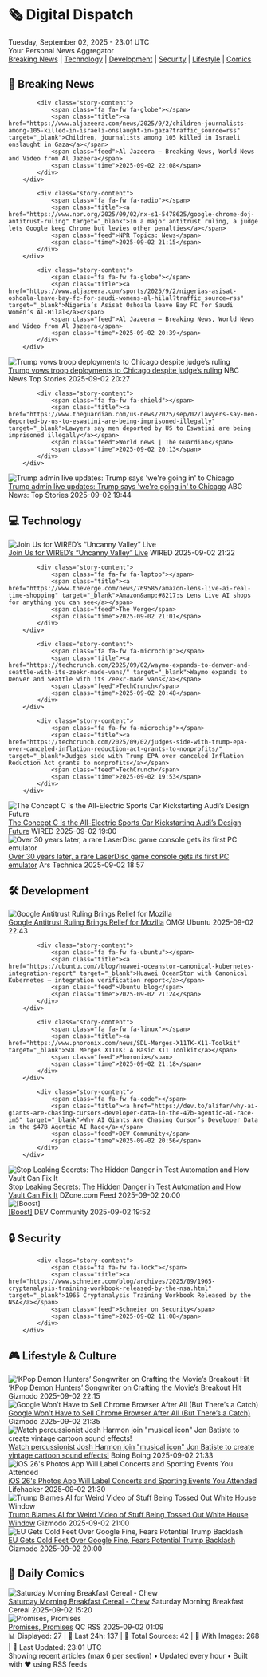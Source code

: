 <!-- Processing 54 RSS feeds at 2025-09-02 23:01:50 UTC -->
<!-- Processing: Garfield -->
<!-- Processing: Dilbert -->
<!-- Processing: Cyanide & Happiness -->
<!-- Processing: Questionable Content -->
<!-- Processing: Dinosaur Comics -->
<!-- Processing: Al Jazeera Breaking News -->
<!-- Processing: Reuters World News -->
<!-- Processing: Associated Press Breaking -->
<!-- Processing: NBC News Breaking -->
<!-- Processing: TechCrunch -->
<!-- Processing: WIRED -->
<!-- Processing: Hacker News -->
<!-- Processing: Phoronix Linux News -->
<!-- Processing: It's FOSS -->
<!-- Processing: OMG! Ubuntu -->
<!-- Processing: Red Hat Blog -->
<!-- Processing: GitLab Blog -->
<!-- Processing: InfoQ -->
<!-- Processing: Coding Horror -->
<!-- Processing: Gizmodo -->
<!-- Processing: Boing Boing -->
<!-- Processing: Krebs on Security -->
<!-- Processing: Schneier on Security -->
<!-- Generated 6 new posts out of 23 feeds processed -->
<div class="newspaper-header">
    <h1 class="newspaper-title">🗞️ Digital Dispatch</h1>
    <div class="newspaper-date">Tuesday, September 02, 2025 - 23:01 UTC</div>
    <div class="newspaper-subtitle">Your Personal News Aggregator</div>
</div>

<div class="newspaper-nav">
    <a href="#breaking">Breaking News</a> |
    <a href="#tech">Technology</a> |
    <a href="#dev">Development</a> |
    <a href="#security">Security</a> |
    <a href="#lifestyle">Lifestyle</a> |
    <a href="#webcomics">Comics</a>
</div>

<div class="news-section breaking-news" id="breaking">
<h2 class="section-header">🚨 Breaking News</h2>
<div class="stories-container">
<div class="story">
            
            <div class="story-content">
                <span class="fa fa-fw fa-globe"></span>
                <span class="title"><a href="https://www.aljazeera.com/news/2025/9/2/children-journalists-among-105-killed-in-israeli-onslaught-in-gaza?traffic_source=rss" target="_blank">Children, journalists among 105 killed in Israeli onslaught in Gaza</a></span>
                <span class="feed">Al Jazeera – Breaking News, World News and Video from Al Jazeera</span>
                <span class="time">2025-09-02 22:08</span>
            </div>
        </div>
<div class="story">
            
            <div class="story-content">
                <span class="fa fa-fw fa-radio"></span>
                <span class="title"><a href="https://www.npr.org/2025/09/02/nx-s1-5478625/google-chrome-doj-antitrust-ruling" target="_blank">In a major antitrust ruling, a judge lets Google keep Chrome but levies other penalties</a></span>
                <span class="feed">NPR Topics: News</span>
                <span class="time">2025-09-02 21:15</span>
            </div>
        </div>
<div class="story">
            
            <div class="story-content">
                <span class="fa fa-fw fa-globe"></span>
                <span class="title"><a href="https://www.aljazeera.com/sports/2025/9/2/nigerias-asisat-oshoala-leave-bay-fc-for-saudi-womens-al-hilal?traffic_source=rss" target="_blank">Nigeria’s Asisat Oshoala leave Bay FC for Saudi Women’s Al-Hilal</a></span>
                <span class="feed">Al Jazeera – Breaking News, World News and Video from Al Jazeera</span>
                <span class="time">2025-09-02 20:39</span>
            </div>
        </div>
<div class="story">
            <img src="https://media-cldnry.s-nbcnews.com/image/upload/t_fit_1500w/mpx/2704722219/2025_09/1756844837627_now_mtp_clip_troops_250902_1920x1080-x2sa65.jpg" alt="Trump vows troop deployments to Chicago despite judge’s ruling" class="story-image" loading="lazy" onerror="this.style.display='none'">
            <div class="story-content">
                <span class="fa fa-fw fa-broadcast-tower"></span>
                <span class="title"><a href="https://www.nbcnews.com/meet-the-press/video/trump-vows-troop-deployments-to-chicago-despite-judge-s-ruling-246465093631" target="_blank">Trump vows troop deployments to Chicago despite judge’s ruling</a></span>
                <span class="feed">NBC News Top Stories</span>
                <span class="time">2025-09-02 20:27</span>
            </div>
        </div>
<div class="story">
            
            <div class="story-content">
                <span class="fa fa-fw fa-shield"></span>
                <span class="title"><a href="https://www.theguardian.com/us-news/2025/sep/02/lawyers-say-men-deported-by-us-to-eswatini-are-being-imprisoned-illegally" target="_blank">Lawyers say men deported by US to Eswatini are being imprisoned illegally</a></span>
                <span class="feed">World news | The Guardian</span>
                <span class="time">2025-09-02 20:13</span>
            </div>
        </div>
<div class="story">
            <img src="https://s.abcnews.com/images/US/donald-trump-2-rt-gmh-250902_1756839331845_hpMain_4x3t_384.jpg" alt="Trump admin live updates: Trump says &#x27;we&#x27;re going in&#x27; to Chicago" class="story-image" loading="lazy" onerror="this.style.display='none'">
            <div class="story-content">
                <span class="fa fa-fw fa-tv"></span>
                <span class="title"><a href="https://abcnews.go.com/Politics/live-updates/trump-admin-live-updates/?id=125150863" target="_blank">Trump admin live updates: Trump says &#x27;we&#x27;re going in&#x27; to Chicago</a></span>
                <span class="feed">ABC News: Top Stories</span>
                <span class="time">2025-09-02 19:44</span>
            </div>
        </div>
</div>
</div>
<div class="news-section tech-news" id="tech">
<h2 class="section-header">💻 Technology</h2>
<div class="stories-container">
<div class="story">
            <img src="https://media.wired.com/photos/67194d3ac6e04fef4b6ba5f1/master/pass/Uncanny-Valley-Podcast-Artwork.jpg" alt="Join Us for WIRED’s “Uncanny Valley” Live" class="story-image" loading="lazy" onerror="this.style.display='none'">
            <div class="story-content">
                <span class="fa fa-fw fa-bolt"></span>
                <span class="title"><a href="https://www.wired.com/story/uncanny-valley-live-show-san-francisco/" target="_blank">Join Us for WIRED’s “Uncanny Valley” Live</a></span>
                <span class="feed">WIRED</span>
                <span class="time">2025-09-02 21:22</span>
            </div>
        </div>
<div class="story">
            
            <div class="story-content">
                <span class="fa fa-fw fa-laptop"></span>
                <span class="title"><a href="https://www.theverge.com/news/769585/amazon-lens-live-ai-real-time-shopping" target="_blank">Amazon&amp;#8217;s Lens Live AI shops for anything you can see</a></span>
                <span class="feed">The Verge</span>
                <span class="time">2025-09-02 21:01</span>
            </div>
        </div>
<div class="story">
            
            <div class="story-content">
                <span class="fa fa-fw fa-microchip"></span>
                <span class="title"><a href="https://techcrunch.com/2025/09/02/waymo-expands-to-denver-and-seattle-with-its-zeekr-made-vans/" target="_blank">Waymo expands to Denver and Seattle with its Zeekr-made vans</a></span>
                <span class="feed">TechCrunch</span>
                <span class="time">2025-09-02 20:48</span>
            </div>
        </div>
<div class="story">
            
            <div class="story-content">
                <span class="fa fa-fw fa-microchip"></span>
                <span class="title"><a href="https://techcrunch.com/2025/09/02/judges-side-with-trump-epa-over-canceled-inflation-reduction-act-grants-to-nonprofits/" target="_blank">Judges side with Trump EPA over canceled Inflation Reduction Act grants to nonprofits</a></span>
                <span class="feed">TechCrunch</span>
                <span class="time">2025-09-02 19:53</span>
            </div>
        </div>
<div class="story">
            <img src="https://media.wired.com/photos/68b709c550cb8fd71b27edd5/master/pass/A251472_large.jpg" alt="The Concept C Is the All-Electric Sports Car Kickstarting Audi’s Design Future" class="story-image" loading="lazy" onerror="this.style.display='none'">
            <div class="story-content">
                <span class="fa fa-fw fa-bolt"></span>
                <span class="title"><a href="https://www.wired.com/story/audis-concept-c-electric-sports-car-announced/" target="_blank">The Concept C Is the All-Electric Sports Car Kickstarting Audi’s Design Future</a></span>
                <span class="feed">WIRED</span>
                <span class="time">2025-09-02 19:00</span>
            </div>
        </div>
<div class="story">
            <img src="https://cdn.arstechnica.net/wp-content/uploads/2025/09/laseractive2-500x500.jpg" alt="Over 30 years later, a rare LaserDisc game console gets its first PC emulator" class="story-image" loading="lazy" onerror="this.style.display='none'">
            <div class="story-content">
                <span class="fa fa-fw fa-cog"></span>
                <span class="title"><a href="https://arstechnica.com/gaming/2025/09/over-30-years-later-a-rare-laserdisc-game-console-gets-its-first-pc-emulator/" target="_blank">Over 30 years later, a rare LaserDisc game console gets its first PC emulator</a></span>
                <span class="feed">Ars Technica</span>
                <span class="time">2025-09-02 18:57</span>
            </div>
        </div>
</div>
</div>
<div class="news-section dev-news" id="dev">
<h2 class="section-header">🛠️ Development</h2>
<div class="stories-container">
<div class="story">
            <img src="https://i0.wp.com/www.omgubuntu.co.uk/wp-content/uploads/2025/06/Mozilla-Logo-New.jpg?resize=406%2C232&amp;ssl=1" alt="Google Antitrust Ruling Brings Relief for Mozilla" class="story-image" loading="lazy" onerror="this.style.display='none'">
            <div class="story-content">
                <span class="fa fa-fw fa-ubuntu"></span>
                <span class="title"><a href="https://www.omgubuntu.co.uk/2025/09/google-antitrust-ruling-firefox-search-deal" target="_blank">Google Antitrust Ruling Brings Relief for Mozilla</a></span>
                <span class="feed">OMG! Ubuntu</span>
                <span class="time">2025-09-02 22:43</span>
            </div>
        </div>
<div class="story">
            
            <div class="story-content">
                <span class="fa fa-fw fa-ubuntu"></span>
                <span class="title"><a href="https://ubuntu.com//blog/huawei-oceanstor-canonical-kubernetes-integration-report" target="_blank">Huawei OceanStor with Canonical Kubernetes – integration verification report</a></span>
                <span class="feed">Ubuntu blog</span>
                <span class="time">2025-09-02 21:24</span>
            </div>
        </div>
<div class="story">
            
            <div class="story-content">
                <span class="fa fa-fw fa-linux"></span>
                <span class="title"><a href="https://www.phoronix.com/news/SDL-Merges-X11TK-X11-Toolkit" target="_blank">SDL Merges X11TK: A Basic X11 Toolkit</a></span>
                <span class="feed">Phoronix</span>
                <span class="time">2025-09-02 21:18</span>
            </div>
        </div>
<div class="story">
            
            <div class="story-content">
                <span class="fa fa-fw fa-code"></span>
                <span class="title"><a href="https://dev.to/alifar/why-ai-giants-are-chasing-cursors-developer-data-in-the-47b-agentic-ai-race-im5" target="_blank">Why AI Giants Are Chasing Cursor’s Developer Data in the $47B Agentic AI Race</a></span>
                <span class="feed">DEV Community</span>
                <span class="time">2025-09-02 20:56</span>
            </div>
        </div>
<div class="story">
            <img src="https://dz2cdn1.dzone.com/thumbnail?fid=18593280&w=600" alt="Stop Leaking Secrets: The Hidden Danger in Test Automation and How Vault Can Fix It" class="story-image" loading="lazy" onerror="this.style.display='none'">
            <div class="story-content">
                <span class="fa fa-fw fa-newspaper"></span>
                <span class="title"><a href="https://dzone.com/articles/hidden-danger-in-test-automation-vault-fix" target="_blank">Stop Leaking Secrets: The Hidden Danger in Test Automation and How Vault Can Fix It</a></span>
                <span class="feed">DZone.com Feed</span>
                <span class="time">2025-09-02 20:00</span>
            </div>
        </div>
<div class="story">
            <img src="https://media2.dev.to/dynamic/image/width=800%2Cheight=%2Cfit=scale-down%2Cgravity=auto%2Cformat=auto/https%3A%2F%2Fdev-to-uploads.s3.amazonaws.com%2Fuploads%2Fuser%2Fprofile_image%2F3415300%2F145683af-9716-4263-812e-25a3962d2552.jpg" alt="[Boost]" class="story-image" loading="lazy" onerror="this.style.display='none'">
            <div class="story-content">
                <span class="fa fa-fw fa-code"></span>
                <span class="title"><a href="https://dev.to/ben/-1j5d" target="_blank">[Boost]</a></span>
                <span class="feed">DEV Community</span>
                <span class="time">2025-09-02 19:52</span>
            </div>
        </div>
</div>
</div>
<div class="news-section security-news" id="security">
<h2 class="section-header">🔒 Security</h2>
<div class="stories-container">
<div class="story">
            
            <div class="story-content">
                <span class="fa fa-fw fa-lock"></span>
                <span class="title"><a href="https://www.schneier.com/blog/archives/2025/09/1965-cryptanalysis-training-workbook-released-by-the-nsa.html" target="_blank">1965 Cryptanalysis Training Workbook Released by the NSA</a></span>
                <span class="feed">Schneier on Security</span>
                <span class="time">2025-09-02 11:08</span>
            </div>
        </div>
</div>
</div>
<div class="news-section lifestyle-news" id="lifestyle">
<h2 class="section-header">🎮 Lifestyle & Culture</h2>
<div class="stories-container">
<div class="story">
            <img src="https://gizmodo.com/app/uploads/2025/09/KPop-Demon-Hunters.jpg" alt="‘KPop Demon Hunters’ Songwriter on Crafting the Movie’s Breakout Hit" class="story-image" loading="lazy" onerror="this.style.display='none'">
            <div class="story-content">
                <span class="fa fa-fw fa-computer"></span>
                <span class="title"><a href="https://gizmodo.com/kpop-demon-hunters-songwriter-on-crafting-the-movies-breakout-hit-2000652036" target="_blank">‘KPop Demon Hunters’ Songwriter on Crafting the Movie’s Breakout Hit</a></span>
                <span class="feed">Gizmodo</span>
                <span class="time">2025-09-02 22:15</span>
            </div>
        </div>
<div class="story">
            <img src="https://gizmodo.com/app/uploads/2023/05/cf237e61f7b88b8e03f0b3ac3b3e55fd.jpg" alt="Google Won’t Have to Sell Chrome Browser After All (But There’s a Catch)" class="story-image" loading="lazy" onerror="this.style.display='none'">
            <div class="story-content">
                <span class="fa fa-fw fa-computer"></span>
                <span class="title"><a href="https://gizmodo.com/google-wont-have-to-sell-chrome-browser-after-all-but-theres-a-catch-2000652304" target="_blank">Google Won’t Have to Sell Chrome Browser After All (But There’s a Catch)</a></span>
                <span class="feed">Gizmodo</span>
                <span class="time">2025-09-02 21:35</span>
            </div>
        </div>
<div class="story">
            <img src="https://i0.wp.com/boingboing.net/wp-content/uploads/2025/08/betty-boop.jpg?fit=1200%2C801&amp;quality=60&amp;ssl=1" alt="Watch percussionist Josh Harmon join &quot;musical icon&quot; Jon Batiste to create vintage cartoon sound effects!" class="story-image" loading="lazy" onerror="this.style.display='none'">
            <div class="story-content">
                <span class="fa fa-fw fa-arrow-right"></span>
                <span class="title"><a href="https://boingboing.net/2025/09/02/watch-percussionist-josh-harmon-join-musical-icon-jon-batiste-to-create-vintage-cartoon-sound-effects.html" target="_blank">Watch percussionist Josh Harmon join &quot;musical icon&quot; Jon Batiste to create vintage cartoon sound effects!</a></span>
                <span class="feed">Boing Boing</span>
                <span class="time">2025-09-02 21:33</span>
            </div>
        </div>
<div class="story">
            <img src="https://lifehacker.com/imagery/articles/01K4602AA6DPJEJ7EASM9G38X1/hero-image.png" alt="iOS 26&#x27;s Photos App Will Label Concerts and Sporting Events You Attended" class="story-image" loading="lazy" onerror="this.style.display='none'">
            <div class="story-content">
                <span class="fa fa-fw fa-life-ring"></span>
                <span class="title"><a href="https://lifehacker.com/tech/ios-26-event-rocognition-photos-app?utm_medium=RSS" target="_blank">iOS 26&#x27;s Photos App Will Label Concerts and Sporting Events You Attended</a></span>
                <span class="feed">Lifehacker</span>
                <span class="time">2025-09-02 21:30</span>
            </div>
        </div>
<div class="story">
            <img src="https://gizmodo.com/app/uploads/2025/09/peter-doocy-trump-ai-video-white-house-sept.-2-2025.jpg" alt="Trump Blames AI for Weird Video of Stuff Being Tossed Out White House Window" class="story-image" loading="lazy" onerror="this.style.display='none'">
            <div class="story-content">
                <span class="fa fa-fw fa-computer"></span>
                <span class="title"><a href="https://gizmodo.com/trump-blames-ai-for-weird-video-of-stuff-being-tossed-out-white-house-window-2000652191" target="_blank">Trump Blames AI for Weird Video of Stuff Being Tossed Out White House Window</a></span>
                <span class="feed">Gizmodo</span>
                <span class="time">2025-09-02 21:00</span>
            </div>
        </div>
<div class="story">
            <img src="https://gizmodo.com/app/uploads/2024/08/Google-headquarters-getty.jpg" alt="EU Gets Cold Feet Over Google Fine, Fears Potential Trump Backlash" class="story-image" loading="lazy" onerror="this.style.display='none'">
            <div class="story-content">
                <span class="fa fa-fw fa-computer"></span>
                <span class="title"><a href="https://gizmodo.com/eu-gets-cold-feet-over-google-fine-fears-potential-trump-backlash-2000652121" target="_blank">EU Gets Cold Feet Over Google Fine, Fears Potential Trump Backlash</a></span>
                <span class="feed">Gizmodo</span>
                <span class="time">2025-09-02 20:00</span>
            </div>
        </div>
</div>
</div>
<div class="news-section webcomics-section" id="webcomics">
<h2 class="section-header">🎨 Daily Comics</h2>
<div class="stories-container">
<div class="story">
            <img src="https://www.smbc-comics.com/comics/1756591351-20250901.png" alt="Saturday Morning Breakfast Cereal - Chew" class="story-image" loading="lazy" onerror="this.style.display='none'">
            <div class="story-content">
                <span class="fa fa-fw fa-smile"></span>
                <span class="title"><a href="https://www.smbc-comics.com/comic/chew" target="_blank">Saturday Morning Breakfast Cereal - Chew</a></span>
                <span class="feed">Saturday Morning Breakfast Cereal</span>
                <span class="time">2025-09-02 15:20</span>
            </div>
        </div>
<div class="story">
            <img src="http://www.questionablecontent.net/comics/5648.png" alt="Promises, Promises" class="story-image" loading="lazy" onerror="this.style.display='none'">
            <div class="story-content">
                <span class="fa fa-fw fa-music"></span>
                <span class="title"><a href="http://questionablecontent.net/view.php?comic=5648" target="_blank">Promises, Promises</a></span>
                <span class="feed">QC RSS</span>
                <span class="time">2025-09-02 01:09</span>
            </div>
        </div>
</div>
</div>

<div class="newspaper-footer">
    <div class="stats">
        📊 Displayed: 27 | 📅 Last 24h: 137 | 📡 Total Sources: 42 | 📸 With Images: 268 |
        🔄 Last Updated: 23:01 UTC
    </div>
    <div class="footer-note">
        Showing recent articles (max 6 per section) • Updated every hour • Built with ❤️ using RSS feeds
    </div>
</div>
